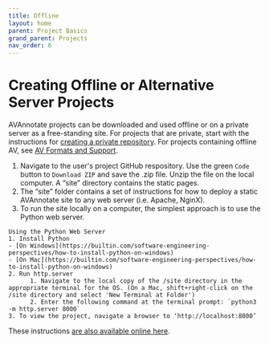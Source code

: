 ```yaml
---
title: Offline
layout: home
parent: Project Basics
grand_parent: Projects
nav_order: 6
---
```

# Creating Offline or Alternative Server Projects
AVAnnotate projects can be downloaded and used offline or on a private server as a free-standing site. For projects that are private, start with the instructions for [creating a private repository](https://avannotate.github.io/documentation/pages/private). For projects containing offline AV, see [AV Formats and Support](https://avannotate.github.io/documentation/pages/av).

1. Navigate to the user's project GitHub respository. Use the green `Code` button to `Download ZIP` and save the .zip file. Unzip the file on the local computer. A “site” directory contains the static pages. 
2. The “site” folder contains a set of instructions for how to deploy a static AVAnnotate site to any web server (i.e. Apache, NginX).
3. To run the site locally on a computer, the simplest approach is to use the Python web server.
   
```
Using the Python Web Server
1. Install Python
- [On Windows](https://builtin.com/software-engineering-perspectives/how-to-install-python-on-windows)
- [On Mac](https://builtin.com/software-engineering-perspectives/how-to-install-python-on-windows)
2. Run http.server
      1. Navigate to the local copy of the /site directory in the appropriate terminal for the OS. (On a Mac, shift+right-click on the /site directory and select 'New Terminal at Folder')
      2. Enter the following command at the terminal prompt: `python3 -m http.server 8000`
3. To view the project, navigate a browser to ‘http://localhost:8000’

```
These instructions [are also available online here](https://github.com/AVAnnotate/project-client/blob/develop/static-site-readme.md).

  
